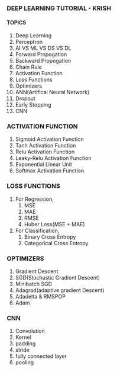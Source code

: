 ### DEEP LEARNING TUTORIAL - KRISH 
#### TOPICS 
1. Deep Learning
2. Perceptron
3. AI VS ML VS DS VS DL
4. Forward Propogation
5. Backward Propogation
6. Chain Rule
7. Activation Function
8. Loss Functions
9. Optimizers
10. ANN(Artifical Neural Network)
11. Dropout
12. Early Stopping
13. CNN 

### ACTIVATION FUNCTION 
1. Sigmoid Activation Function
2. Tanh Activation Function
3. Relu Activation Function
4. Leaky-Relu Activation Function
5. Exponential Linear Unit
6. Softmax Activation Function

### LOSS FUNCTIONS
1. For Regression,
   1. MSE
   2. MAE
   3. RMSE
   4. Huber Loss(MSE + MAE)
2. For Classification,
   1. Binary Cross Entropy
   2. Categorical Cross Entropy
  
### OPTIMIZERS 
1. Gradient Descent
2. SGD(Stochastic Gradient Descent)
3. Minibatch SGD
4. Adagrad(adaptive gradient Descent)
5. Adadelta & RMSPOP
6. Adam

### CNN 
1. Convolution
2. Kernel
3. padding
4. stride
5. fully connected layer
6. pooling
